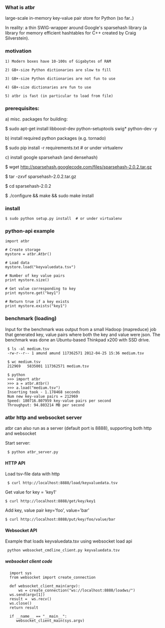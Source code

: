 ### What is atbr

large-scale in-memory key-value pair store for Python (so far..)

In reality: a thin SWIG-wrapper around Google's sparsehash library (a
library for memory efficient hashtables for C++ created by Craig
Silverstein).

### motivation

    1) Modern boxes have 10-100s of Gigabytes of RAM

    2) GB+-size Python dictionaries are slow to fill

    3) GB+-size Python dictionaries are not fun to use

    4) GB+-size dictionaries are fun to use

    5) atbr is fast (in particular to load from file)

### prerequisites:
a) misc. packages for building:

   $ sudo apt-get install libboost-dev python-setuptools swig* python-dev -y

b) install required python packages (e.g. tornado)

   $ sudo pip install -r requirements.txt # or under virtualenv

c) install google sparsehash (and densehash)

   $ wget http://sparsehash.googlecode.com/files/sparsehash-2.0.2.tar.gz

   $ tar -zxvf sparsehash-2.0.2.tar.gz

   $ cd sparsehash-2.0.2

   $ ./configure && make && sudo make install

### install

    $ sudo python setup.py install  # or under virtualenv

### python-api example

    import atbr

    # Create storage
    mystore = atbr.Atbr()

    # Load data
    mystore.load("keyvaluedata.tsv")

    # Number of key value pairs
    print mystore.size()

    # Get value corresponding to key
    print mystore.get("key1")
    
    # Return true if a key exists
    print mystore.exists("key1")

### benchmark (loading)    

Input for the benchmark was output from a small Hadoop (mapreduce) job
that generated key, value pairs where both the key and value were
json. The benchmark was done an Ubuntu-based Thinkpad x200 with SSD
drive.

     $ ls -al medium.tsv
     -rw-r--r-- 1 amund amund 117362571 2012-04-25 15:36 medium.tsv

     $ wc medium.tsv
     212969   5835001 117362571 medium.tsv
     
     $ python
     >>> import atbr
     >>> a = atbr.Atbr()
     >>> a.load("medium.tsv")
     Inserting took - 1.178468 seconds
     Num new key-value pairs = 212969
     Speed: 180716.807959 key-value pairs per second
     Throughput: 94.803214 MB per second

### atbr http and websocket server

atbr can also run as a server (default port is 8888), supporting both
http and websocket

Start server:

     $ python atbr_server.py


#### HTTP API

Load tsv-file data with http     

     $ curl http://localhost:8888/load/keyvaluedata.tsv

Get value for key = 'key1'

    $ curl http://localhost:8888/get/key/key1

Add key, value pair key='foo', value='bar'

    $ curl http://localhost:8888/put/key/foo/value/bar

#### Websocket API

Example that loads keyvaluedata.tsv using websocket load api

     python websocket_cmdline_client.py keyvaluedata.tsv

##### websocket client code

      import sys
      from websocket import create_connection

      def websocket_client_main(argv):
      	  ws = create_connection("ws://localhost:8888/loadws/")
	  ws.send(argv[1])
	  result =  ws.recv()
	  ws.close()
	  return result
	  
	  if __name__ == "__main__":
	     websocket_client_main(sys.argv)


    






    
    

     

    



